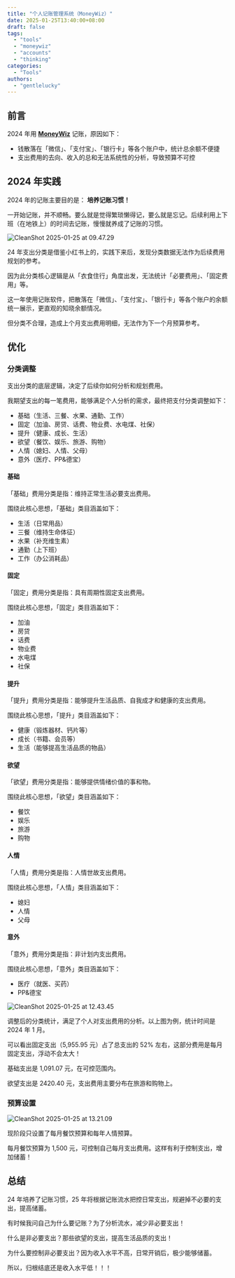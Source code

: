 ```yaml
---
title: "个人记账管理系统（MoneyWiz）"
date: 2025-01-25T13:40:00+08:00
draft: false
tags: 
  - "tools"
  - "moneywiz"
  - "accounts"
  - "thinking"
categories: 
  - "Tools"
authors:
  - "gentlelucky"
---
```


## 前言

2024 年用 [**MoneyWiz**](https://www.wiz.money/) 记账，原因如下：

- 钱散落在「微信」、「支付宝」、「银行卡」等各个账户中，统计总余额不便捷
- 支出费用的去向、收入的总和无法系统性的分析，导致预算不可控

## 2024 年实践

2024 年的记账主要目的是： **培养记账习惯！** 

一开始记账，并不顺畅。要么就是觉得繁琐懒得记，要么就是忘记。后续利用上下班（在地铁上）的时间去记账，慢慢就养成了记账的习惯。

![CleanShot 2025-01-25 at 09.47.29](https://image.gentlelucky.com/CleanShot%202025-01-25%20at%2009.47.29.png)

24 年支出分类是借鉴小红书上的，实践下来后，发现分类数据无法作为后续费用规划的参考。

因为此分类核心逻辑是从「衣食住行」角度出发，无法统计「必要费用」、「固定费用」等。

这一年使用记账软件，把散落在「微信」、「支付宝」、「银行卡」等各个账户的余额统一展示，更直观的知晓余额情况。

但分类不合理，造成上个月支出费用明细，无法作为下一个月预算参考。

## 优化

### 分类调整

支出分类的底层逻辑，决定了后续你如何分析和规划费用。

我期望支出的每一笔费用，能够满足个人分析的需求，最终把支付分类调整如下：

- 基础（生活、三餐、水果、通勤、工作）
- 固定（加油、房贷、话费、物业费、水电煤、社保）
- 提升（健康、成长、生活）
- 欲望（餐饮、娱乐、旅游、购物）
- 人情（媳妇、人情、父母）
- 意外（医疗、PP&德宝）

#### 基础

「基础」费用分类是指：维持正常生活必要支出费用。

围绕此核心思想，「基础」类目涵盖如下：

- 生活（日常用品）
- 三餐（维持生命体征）
- 水果（补充维生素）
- 通勤（上下班）
- 工作（办公消耗品）

#### 固定

「固定」费用分类是指：具有周期性固定支出费用。

围绕此核心思想，「固定」类目涵盖如下：

- 加油
- 房贷
- 话费
- 物业费
- 水电煤
- 社保

#### 提升

「提升」费用分类是指：能够提升生活品质、自我成才和健康的支出费用。

围绕此核心思想，「提升」类目涵盖如下：

- 健康（锻炼器材、钙片等）
- 成长（书籍、会员等）
- 生活（能够提高生活品质的物品）

#### 欲望

「欲望」费用分类是指：能够提供情绪价值的事和物。

围绕此核心思想，「欲望」类目涵盖如下：

- 餐饮
- 娱乐
- 旅游
- 购物

#### 人情

「人情」费用分类是指：人情世故支出费用。

围绕此核心思想，「人情」类目涵盖如下：

- 媳妇
- 人情
- 父母

#### 意外

「意外」费用分类是指：非计划内支出费用。

围绕此核心思想，「意外」类目涵盖如下：

- 医疗（就医、买药）
- PP&德宝

![CleanShot 2025-01-25 at 12.43.45](https://image.gentlelucky.com/CleanShot%202025-01-25%20at%2012.43.45.png)

调整后的分类统计，满足了个人对支出费用的分析。以上图为例，统计时间是 2024 年 1 月。

可以看出固定支出（5,955.95 元）占了总支出的 52% 左右，这部分费用是每月固定支出，浮动不会太大！

基础支出是 1,091.07 元，在可控范围内。

欲望支出是 2420.40 元，支出费用主要分布在旅游和购物上。

### 预算设置

![CleanShot 2025-01-25 at 13.21.09](https://image.gentlelucky.com/CleanShot%202025-01-25%20at%2013.21.09.png)

现阶段只设置了每月餐饮预算和每年人情预算。

每月餐饮预算为 1,500 元，可控制自己每月支出费用。这样有利于控制支出，增加储蓄！

## 总结

24 年培养了记账习惯，25 年将根据记账流水把控日常支出，规避掉不必要的支出，提高储蓄。

有时候我问自己为什么要记账？为了分析流水，减少非必要支出！

什么是非必要支出？那些欲望的支出，提高生活品质的支出！

为什么要控制非必要支出？因为收入水平不高，日常开销后，极少能够储蓄。

所以，归根结底还是收入水平低！！！ 